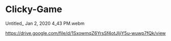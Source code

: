 # Clicky-Game
Untitled_ Jan 2, 2020 4_43 PM.webm

https://drive.google.com/file/d/1SxowmqZ6YrsSf4otJIjiY5u-wuwp7fQk/view
